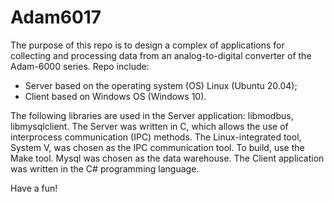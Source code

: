 # Adam6017
The purpose of this repo is to design a complex of applications for collecting and processing data from an analog-to-digital converter of the Adam-6000 series.
Repo include:
- Server based on the operating system (OS) Linux (Ubuntu 20.04);
- Client based on Windows OS (Windows 10).

The following libraries are used in the Server application: libmodbus, libmysqlclient.
The Server was written in C, which allows the use of interprocess communication (IPC) methods. The Linux-integrated tool, System V, was chosen as the IPC communication tool. To build, use the Make tool.
Mysql was chosen as the data warehouse.
The Client application was written in the C# programming language.

Have a fun!

